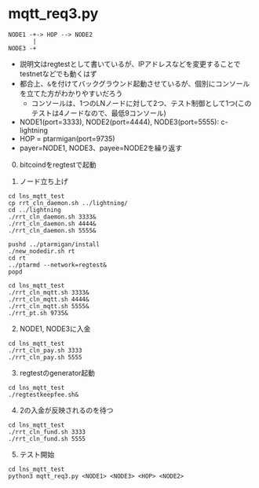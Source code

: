# mqtt_req3.py

```
NODE1 -+-> HOP --> NODE2
       |
NODE3 -+
```
  * 説明文はregtestとして書いているが、IPアドレスなどを変更することでtestnetなどでも動くはず
  * 都合上、`&`を付けてバックグラウンド起動させているが、個別にコンソールを立てた方がわかりやすいだろう
    * コンソールは、1つのLNノードに対して2つ、テスト制御として1つ(このテストは4ノードなので、最低9コンソール)
  * NODE1(port=3333), NODE2(port=4444), NODE3(port=5555): c-lightning
  * HOP = ptarmigan(port=9735)
  * payer=NODE1, NODE3、payee=NODE2を繰り返す

0. bitcoindをregtestで起動

1. ノード立ち上げ

```
cd lns_mqtt_test
cp rrt_cln_daemon.sh ../lightning/
cd ../lightning
./rrt_cln_daemon.sh 3333&
./rrt_cln_daemon.sh 4444&
./rrt_cln_daemon.sh 5555&

pushd ../ptarmigan/install
./new_nodedir.sh rt
cd rt
../ptarmd --network=regtest&
popd

cd lns_mqtt_test
./rrt_cln_mqtt.sh 3333&
./rrt_cln_mqtt.sh 4444&
./rrt_cln_mqtt.sh 5555&
./rrt_pt.sh 9735&
```

2. NODE1, NODE3に入金

```
cd lns_mqtt_test
./rrt_cln_pay.sh 3333
./rrt_cln_pay.sh 5555
```

3. regtestのgenerator起動

```
cd lns_mqtt_test
./regtestkeepfee.sh&
```

4. 2の入金が反映されるのを待つ

```
cd lns_mqtt_test
./rrt_cln_fund.sh 3333
./rrt_cln_fund.sh 5555
```

5. テスト開始

```
cd lns_mqtt_test
python3 mqtt_req3.py <NODE1> <NODE3> <HOP> <NODE2>
```
